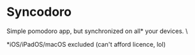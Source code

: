 # Syncodoro

Simple pomodoro app, but synchronized on all* your devices. \

*iOS/iPadOS/macOS excluded (can't afford licence, lol)